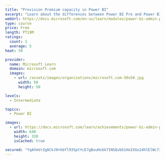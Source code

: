 ```yaml
---
title: "Provision Premium capacity in Power BI"
excerpt: "Learn about the differences between Power BI Pro and Power BI Premium, and how Power BI Premium manages capacity resources."
webUrl: https://docs.microsoft.com/en-us/learn/modules/power-bi-admin-premium/
type: course
price: Free
length: PT19M
ratings:
  count: 1
  average: 5
heat: 50

provider:
  name: Microsoft Learn
  domain: microsoft.com
  images:
    - url: /assets/images/organizations/microsoft.com-50x50.jpg
      width: 50
      height: 50

levels:
  - Intermediate

topics:
  - Power BI

images:
  - url: https://docs.microsoft.com/learn/achievements/power-bi-admin-premium-social.png
    width: 640
    height: 320
    isCached: true

secured: "YqAYmV+Zg8CkJ9+kbYl93SptYcE7gBouHs6k7INSQvbb1HoIXGo24hlElWc73sAT6pZ+F/m/+T84CjDOmzzHvdGu+NUWclOz9w0OeCaZkktOQ7BVgDQOy8I+d8hEiuQm4XyWB4W6Vdcb365GZEMbr/CKr0mn9I5ycWuN6NdLsbuHtz62s6PS2crRhjf/kn27JPgviD6K1JGmwPu26GyWzTkNAwYYoxshbXVeQudAzlefI1g8W/9eMEWZ9uRoLu3ggx7XdIhjxotXHeDFb5uEsGAKgMDiQyKyQ/3Vg9i13kBivlJjbf8YlMHWgzqqA6GYK76kl+zalBqfAobFPt46Lp/qOAMI45544UgzFwYVj8/9UrT41RlmRGdixua80msqFNHOG5REd/mUQPWHJ0wzyE43v98tsKqyKPxfWe3Gri4=;Syxj3HOeB7ISjfU0BO9nww=="
---
```


